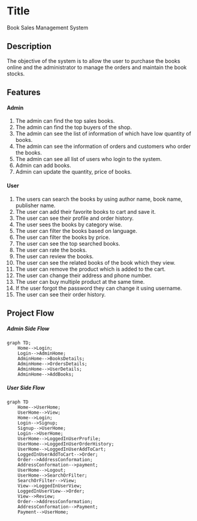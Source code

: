 # Title
Book Sales Management System

## Description
The objective of the system is to allow the user to purchase the books online and the administrator to manage the orders and maintain the book stocks.

## Features
#### Admin

1. The admin can find the top sales books.
2. The admin can find the top buyers of the shop.
3. The admin can see the list of information of which have low quantity of books.
4. The admin can see the information of orders and customers who order the books.
5. The admin can see all list of users who login to the system.
6. Admin can add books.
7. Admin can update the quantity, price of books.

#### User

1. The users can search the books by using author name, book name, publisher name.
2. The user can add their favorite books to cart and save it.
3. The user can see their profile and order history.
4. The user sees the books by category wise.
5. The user can filter the books based on language.
6. The user can filter the books by price.
7. The user can see the top searched books.
8. The user can rate the books.
9. The user can review the books.
10. The user can see the related books of the book which they view.
11. The user can remove the product which is added to the cart.
12. The user can change their address and phone number.
13. The user can buy multiple product at the same time.
14. If the user forgot the password they can change it using username.
15. The user can see their order history.

## Project Flow

##### Admin Side Flow

```mermaid
graph TD;
    Home-->Login;
    Login-->AdminHome;
    AdminHome-->BooksDetails;
    AdminHome-->OrdersDetails;
    AdminHome-->UserDetails;
    AdminHome-->AddBooks;
```
##### User Side Flow
```mermaid
graph TD
    Home-->UserHome;
    UserHome-->View;
    Home-->Login;
    Login-->Signup;
    Signup-->UserHome;
    Login-->UserHome;
    UserHome-->LoggedInUserProfile;
    UserHome-->LoggedInUserOrderHistory;
    UserHome-->LoggedInUserAddToCart;
    LoggedInUserAddToCart-->Order;
    Order-->AddressConformation;
    AddressConformation-->payment;
    UserHome-->Logout;
    UserHome-->SearchOrFilter;
    SearchOrFilter-->View;
    View-->LoggedInUserView;
    LoggedInUserView-->Order;
    View-->Review;
    Order-->AddressConformation;
    AddressConformation-->Payment;
    Payment-->UserHome;
```
